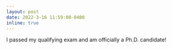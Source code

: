 ```yaml
---
layout: post
date: 2022-3-16 11:59:00-0400
inline: true
---
```


I passed my qualifying exam and am officially a Ph.D. candidate!